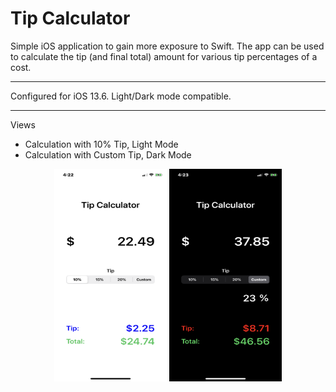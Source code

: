 # Tip Calculator
Simple iOS application to gain more exposure to Swift. The app can be used to calculate the tip (and final total) amount for various tip percentages of a cost.
- - - -

Configured for iOS 13.6. Light/Dark mode compatible.

- - - -

Views
* Calculation with 10% Tip, Light Mode
* Calculation with Custom Tip, Dark Mode

<p align="center">
  <img src="/screenshots/10_tip.png" width="180" height="340" >
  <img src="/screenshots/custom_tip.png" width="180" height="340" >
</p>
